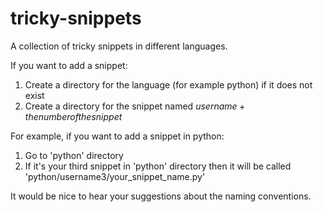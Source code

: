 # tricky-snippets
A collection of tricky snippets in different languages.

If you want to add a snippet:
1. Create a directory for the language (for example python) if it does not exist
2. Create a directory for the snippet named $username + the number of the snippet$

For example, if you want to add a snippet in python:
1. Go to 'python' directory
2. If it's your third snippet in 'python' directory then it will be called 'python/username3/your_snippet_name.py'

It would be nice to hear your suggestions about the naming conventions.

